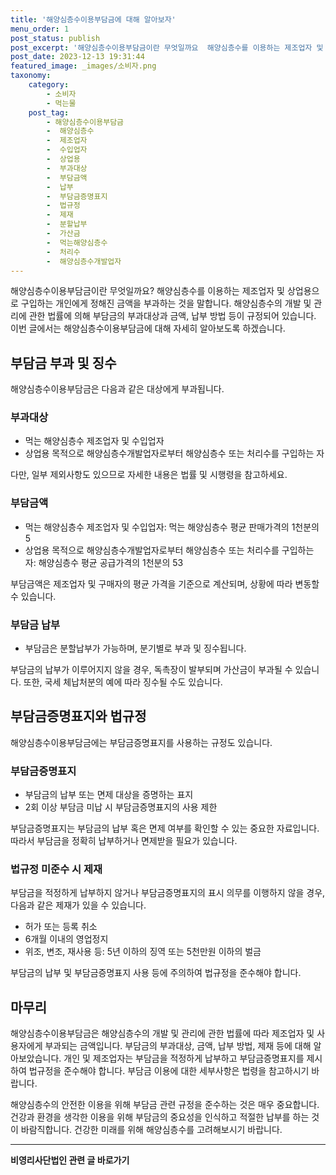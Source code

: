 ```yaml
---
title: '해양심층수이용부담금에 대해 알아보자'
menu_order: 1
post_status: publish
post_excerpt: '해양심층수이용부담금이란 무엇일까요  해양심층수를 이용하는 제조업자 및 상업용으로 구입하는 개인에게 정해진 금액을 부과하는 것을 말합니다. 해양심층수의 개발 및 관리에 관한 법률에 의해 부담금의 부과대상과 금액, 납부 방법 등이 규정되어 있습니다. 이번 글에서는 해양심층수이용부담금에 대해 자세히 알아보도록 하겠습니다.'
post_date: 2023-12-13 19:31:44
featured_image: _images/소비자.png
taxonomy:
    category:
        - 소비자
        - 먹는물
    post_tag:
        - 해양심층수이용부담금
        -  해양심층수
        -  제조업자
        -  수입업자
        -  상업용
        -  부과대상
        -  부담금액
        -  납부
        -  부담금증명표지
        -  법규정
        -  제재
        -  분할납부
        -  가산금
        -  먹는해양심층수
        -  처리수
        -  해양심층수개발업자
---
```


해양심층수이용부담금이란 무엇일까요? 해양심층수를 이용하는 제조업자 및 상업용으로 구입하는 개인에게 정해진 금액을 부과하는 것을 말합니다. 해양심층수의 개발 및 관리에 관한 법률에 의해 부담금의 부과대상과 금액, 납부 방법 등이 규정되어 있습니다. 이번 글에서는 해양심층수이용부담금에 대해 자세히 알아보도록 하겠습니다.

## 부담금 부과 및 징수
해양심층수이용부담금은 다음과 같은 대상에게 부과됩니다.

### 부과대상
- 먹는 해양심층수 제조업자 및 수입업자
- 상업용 목적으로 해양심층수개발업자로부터 해양심층수 또는 처리수를 구입하는 자

다만, 일부 제외사항도 있으므로 자세한 내용은 법률 및 시행령을 참고하세요.

### 부담금액
- 먹는 해양심층수 제조업자 및 수입업자: 먹는 해양심층수 평균 판매가격의 1천분의 5
- 상업용 목적으로 해양심층수개발업자로부터 해양심층수 또는 처리수를 구입하는 자: 해양심층수 평균 공급가격의 1천분의 53

부담금액은 제조업자 및 구매자의 평균 가격을 기준으로 계산되며, 상황에 따라 변동할 수 있습니다.

### 부담금 납부
- 부담금은 분할납부가 가능하며, 분기별로 부과 및 징수됩니다.

부담금의 납부가 이루어지지 않을 경우, 독촉장이 발부되며 가산금이 부과될 수 있습니다. 또한, 국세 체납처분의 예에 따라 징수될 수도 있습니다.

## 부담금증명표지와 법규정
해양심층수이용부담금에는 부담금증명표지를 사용하는 규정도 있습니다.

### 부담금증명표지
- 부담금의 납부 또는 면제 대상을 증명하는 표지
- 2회 이상 부담금 미납 시 부담금증명표지의 사용 제한

부담금증명표지는 부담금의 납부 혹은 면제 여부를 확인할 수 있는 중요한 자료입니다. 따라서 부담금을 정확히 납부하거나 면제받을 필요가 있습니다.

### 법규정 미준수 시 제재
부담금을 적정하게 납부하지 않거나 부담금증명표지의 표시 의무를 이행하지 않을 경우, 다음과 같은 제재가 있을 수 있습니다.
- 허가 또는 등록 취소
- 6개월 이내의 영업정지
- 위조, 변조, 재사용 등: 5년 이하의 징역 또는 5천만원 이하의 벌금

부담금의 납부 및 부담금증명표지 사용 등에 주의하여 법규정을 준수해야 합니다.

## 마무리
해양심층수이용부담금은 해양심층수의 개발 및 관리에 관한 법률에 따라 제조업자 및 사용자에게 부과되는 금액입니다. 부담금의 부과대상, 금액, 납부 방법, 제재 등에 대해 알아보았습니다. 개인 및 제조업자는 부담금을 적정하게 납부하고 부담금증명표지를 제시하여 법규정을 준수해야 합니다. 부담금 이용에 대한 세부사항은 법령을 참고하시기 바랍니다.

해양심층수의 안전한 이용을 위해 부담금 관련 규정을 준수하는 것은 매우 중요합니다. 건강과 환경을 생각한 이용을 위해 부담금의 중요성을 인식하고 적절한 납부를 하는 것이 바람직합니다. 건강한 미래를 위해 해양심층수를 고려해보시기 바랍니다.
<!-- wp:separator -->
<hr class="wp-block-separator has-alpha-channel-opacity"/>
<!-- /wp:separator -->

<!-- wp:group {"backgroundColor":"base","layout":{"type":"constrained"}} -->
<div class="wp-block-group has-base-background-color has-background"><!-- wp:paragraph {"align":"center","fontSize":"medium"} -->
<p class="has-text-align-center has-large-font-size"><strong>비영리사단법인 관련 글 바로가기</strong></p>
<!-- /wp:paragraph -->


<!-- wp:latest-posts
{"categories":[{"id":27276,"count":19,"description":"","link":"https://uknowlaw.com/category/%eb%b9%84%ec%98%81%eb%a6%ac%ec%82%ac%eb%8b%a8%eb%b2%95%ec%9d%b8/","name":"비영리사단법인","slug":"비영리사단법인","taxonomy":"category","parent":0,"meta":[],"_links":{"self":[{"href":"https://uknowlaw.com/wp-json/wp/v2/categories/27276"}],"collection":[{"href":"https://uknowlaw.com/wp-json/wp/v2/categories"}],"about":[{"href":"https://uknowlaw.com/wp-json/wp/v2/taxonomies/category"}],"wp:post_type":[{"href":"https://uknowlaw.com/wp-json/wp/v2/posts?categories=27276"}],"curies":[{"name":"wp","href":"https://api.w.org/{rel}","templated":true}]}}],"postsToShow":100,"excerptLength":28,"postLayout":"grid","columns":2,"featuredImageAlign":"left","featuredImageSizeSlug":"large","fontSize":"small"} /--></div>
<!-- /wp:group -->